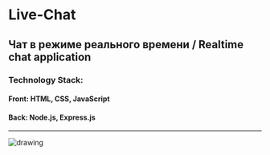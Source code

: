 # Live-Chat

## Чат в режиме реального времени / Realtime chat application

### Technology Stack: 
#### Front: HTML, CSS, JavaScript
#### Back: Node.js, Express.js
<hr>
<img src="https://sun9-49.userapi.com/impg/ygT8oDrNOOxPcwG7mpIz_J_PUmav0ITuB7hFDA/x7H4lBh6pEw.jpg?size=1647x805&quality=96&sign=1368275a67efc609e331d9ce5ec47fea&type=album" alt="drawing"/>
